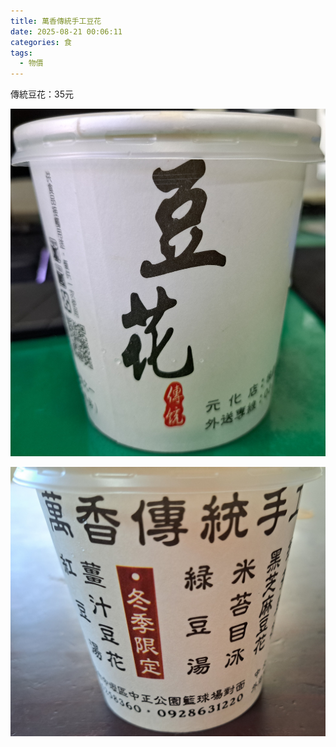 ```yaml
---
title: 萬香傳統手工豆花
date: 2025-08-21 00:06:11
categories: 食
tags: 
  - 物價
---
```


傳統豆花：35元

![萬香傳統豆花之一](/images/2025/08/21/20250821_173906.jpg)

![萬香傳統豆花之二](/images/2025/08/21/20250821_172746.jpg)




